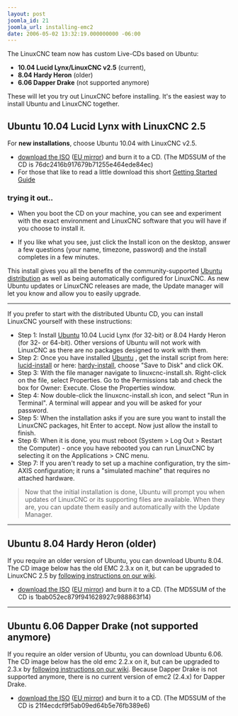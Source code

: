 ```yaml
---
layout: post
joomla_id: 21
joomla_url: installing-emc2
date: 2006-05-02 13:32:19.000000000 -06:00
---
```

<p>The LinuxCNC team now has custom Live-CDs based on Ubuntu:</p>
<ul>
<li><strong>10.04 Lucid Lynx/LinuxCNC v2.5</strong> (current), </li>
<li><strong>8.04 Hardy Heron</strong> (older)</li>
<li><strong>6.06 Dapper Drake</strong> (not supported anymore) </li>
</ul>
<p>These will let you try out LinuxCNC before installing. It's the easiest way to install Ubuntu and LinuxCNC together.</p>
<h2>Ubuntu 10.04 Lucid Lynx with LinuxCNC 2.5</h2>
<p>For <strong>new installations</strong>, choose Ubuntu 10.04 with LinuxCNC v2.5.</p>
<ul>
<li><a href="iso/ubuntu-10.04-linuxcnc3-i386.iso">download the ISO</a> (<a href="http://dsplabs.upt.ro/~juve/emc/" target="_blank">EU mirror</a>) and burn it to a CD. (The MD5SUM of the CD is 76dc2416b917679b71255e464ede84ec)</li>
<li>For those that like to read a little download this short <a href="docs/EMC2_Getting_Started.pdf">Getting Started Guide</a></li>
</ul>
<h3>trying it out..</h3>
<ul>
<li>When you boot the CD on your machine, you can see and experiment with the exact environment and LinuxCNC software that you will have if you choose to install it.</li>
</ul>
<ul>
<li>If you like what you see, just click the Install icon on the desktop, answer a few questions (your name, timezone, password) and the install completes in a few minutes.</li>
</ul>
<p>This install gives you all the benefits of the community-supported <a href="http://www.ubuntu.com/">Ubuntu distribution</a> as well as being automatically configured for LinuxCNC.  As new Ubuntu updates or LinuxCNC releases are made, the Update manager will let you know and allow you to easily upgrade.</p>
<hr />
<p>If you prefer to start with the distributed Ubuntu CD, you can install LinuxCNC yourself with these instructions:</p>
<ul>
<li>Step 1: Install <a href="http://www.ubuntu.com/">Ubuntu</a> 10.04 Lucid Lynx (for 32-bit) or 8.04 Hardy Heron (for 32- or 64-bit). Other versions of Ubuntu will not work with LinuxCNC as there are no packages designed to work with them. </li>
<li>Step 2: Once you have installed <a href="http://www.ubuntu.com/">Ubuntu</a> , get the install script from here: <a href="{{site.baseurl}}/download/install-scripts/lucid/linuxcnc-install.sh">lucid-install</a> or here: <a href="{{site.baseurl}}/download/install-scripts/hardy/linuxcnc-install.sh">hardy-install</a>, choose "Save to Disk" and click OK.</li>
<li>Step 3: With the file manager navigate to linuxcnc-install.sh. Right-click on the file, select Properties. Go to the Permissions tab and check the box for Owner: Execute. Close the Properties window.</li>
<li>Step 4: Now double-click the linuxcnc-install.sh icon, and select "Run in Terminal". A terminal will appear and you will be asked for your password.</li>
<li>Step 5: When the installation asks if you are sure you want to install the LinuxCNC packages, hit Enter to accept.   Now just allow the install to finish.</li>
<li>Step 6: When it is done, you must reboot (System &gt; Log Out &gt; Restart the Computer) - once you have rebooted you can run LinuxCNC by selecting it on the Applications &gt; CNC menu.</li>
<li>Step 7: If you aren't ready to set up a machine configuration, try the sim-AXIS configuration; it runs a "simulated machine" that requires no attached hardware.</li>
</ul>
<blockquote>Now that the initial installation is done, Ubuntu will prompt you when updates of LinuxCNC or its supporting files are available. When they are, you can update them easily and automatically with the Update Manager.    <br /></blockquote>
<hr />
<h2>Ubuntu 8.04 Hardy Heron (older)</h2>
<p>If you require an older version of Ubuntu, you can download Ubuntu 8.04.  The CD image below has the old EMC 2.3.x on it, but can be upgraded to LinuxCNC 2.5 by <a href="http://wiki.linuxcnc.org/cgi-bin/emcinfo.pl?UpdatingTo2.5">following instructions on our wiki</a>.</p>
<ul>
<li><a href="iso/ubuntu-8.04-desktop-emc2-aj13-i386.iso">download the ISO</a> (<a href="http://dsplabs.upt.ro/~juve/emc/" target="_blank">EU mirror</a>) and burn it to a CD. (The MD5SUM of the CD is 1bab052ec879f941628927c988863f14)</li>
</ul>
<hr />
<h2>Ubuntu 6.06 Dapper Drake (not supported anymore)</h2>
<p>If you require an older version of Ubuntu, you can download Ubuntu 6.06.  The CD image below has the old emc 2.2.x on it, but can be upgraded to 2.3.x by <a href="http://wiki.linuxcnc.org/cgi-bin/emcinfo.pl?UpdatingTo2.3">following instructions on our wiki</a>. Because Dapper Drake is not supported anymore, there is no current version of emc2 (2.4.x) for Dapper Drake.</p>
<ul>
<li><a href="iso/emc2.2.2-1-ubuntu6.06-desktop-i386.iso">download the ISO</a> (<a href="http://dsplabs.upt.ro/~juve/emc/" target="_blank">EU mirror</a>) and burn it to a CD. (The MD5SUM of the CD is 21f4ecdcf9f5ab09ed64b5e76fb389e6) </li>
</ul>
